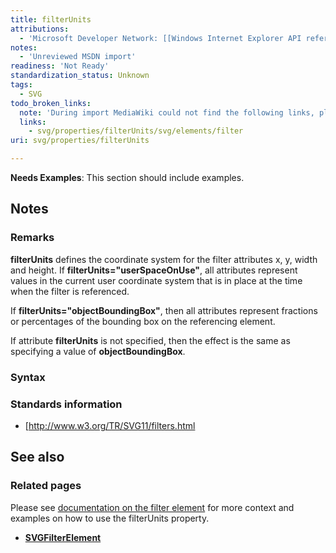 ```yaml
---
title: filterUnits
attributions:
  - 'Microsoft Developer Network: [[Windows Internet Explorer API reference](http://msdn.microsoft.com/en-us/library/ie/hh828809%28v=vs.85%29.aspx) Article]'
notes:
  - 'Unreviewed MSDN import'
readiness: 'Not Ready'
standardization_status: Unknown
tags:
  - SVG
todo_broken_links:
  note: 'During import MediaWiki could not find the following links, please fix and adjust this list.'
  links:
    - svg/properties/filterUnits/svg/elements/filter
uri: svg/properties/filterUnits

---
```

**Needs Examples**: This section should include examples.

## Notes

### Remarks

**filterUnits** defines the coordinate system for the filter attributes x, y, width and height. If **filterUnits="userSpaceOnUse"**, all attributes represent values in the current user coordinate system that is in place at the time when the filter is referenced.

If **filterUnits="objectBoundingBox"**, then all attributes represent fractions or percentages of the bounding box on the referencing element.

If attribute **filterUnits** is not specified, then the effect is the same as specifying a value of **objectBoundingBox**.

### Syntax

### Standards information

-   [<http://www.w3.org/TR/SVG11/filters.html>

## See also

### Related pages

Please see [documentation on the filter element](/w/index.php?title=svg/properties/filterUnits/svg/elements/filter&action=edit&redlink=1) for more context and examples on how to use the filterUnits property.

-   [**SVGFilterElement**](/svg/elements/filter)
